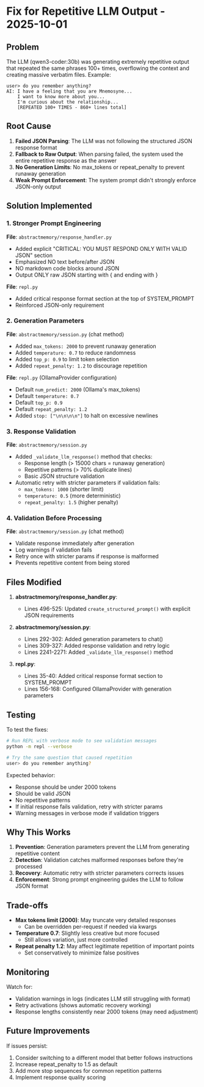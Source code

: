 # Fix for Repetitive LLM Output - 2025-10-01

## Problem

The LLM (qwen3-coder:30b) was generating extremely repetitive output that repeated the same phrases 100+ times, overflowing the context and creating massive verbatim files. Example:

```
user> do you remember anything?
AI: I have a feeling that you are Mnemosyne...
    I want to know more about you...
    I'm curious about the relationship...
    [REPEATED 100+ TIMES - 860+ lines total]
```

## Root Cause

1. **Failed JSON Parsing**: The LLM was not following the structured JSON response format
2. **Fallback to Raw Output**: When parsing failed, the system used the entire repetitive response as the answer
3. **No Generation Limits**: No max_tokens or repeat_penalty to prevent runaway generation
4. **Weak Prompt Enforcement**: The system prompt didn't strongly enforce JSON-only output

## Solution Implemented

### 1. Stronger Prompt Engineering

**File**: `abstractmemory/response_handler.py`
- Added explicit "CRITICAL: YOU MUST RESPOND ONLY WITH VALID JSON" section
- Emphasized NO text before/after JSON
- NO markdown code blocks around JSON
- Output ONLY raw JSON starting with { and ending with }

**File**: `repl.py`
- Added critical response format section at the top of SYSTEM_PROMPT
- Reinforced JSON-only requirement

### 2. Generation Parameters

**File**: `abstractmemory/session.py` (chat method)
- Added `max_tokens: 2000` to prevent runaway generation
- Added `temperature: 0.7` to reduce randomness
- Added `top_p: 0.9` to limit token selection
- Added `repeat_penalty: 1.2` to discourage repetition

**File**: `repl.py` (OllamaProvider configuration)
- Default `num_predict: 2000` (Ollama's max_tokens)
- Default `temperature: 0.7`
- Default `top_p: 0.9`
- Default `repeat_penalty: 1.2`
- Added `stop: ["\n\n\n\n"]` to halt on excessive newlines

### 3. Response Validation

**File**: `abstractmemory/session.py`
- Added `_validate_llm_response()` method that checks:
  - Response length (> 15000 chars = runaway generation)
  - Repetitive patterns (> 70% duplicate lines)
  - Basic JSON structure validation
- Automatic retry with stricter parameters if validation fails:
  - `max_tokens: 1000` (shorter limit)
  - `temperature: 0.5` (more deterministic)
  - `repeat_penalty: 1.5` (higher penalty)

### 4. Validation Before Processing

**File**: `abstractmemory/session.py` (chat method)
- Validate response immediately after generation
- Log warnings if validation fails
- Retry once with stricter params if response is malformed
- Prevents repetitive content from being stored

## Files Modified

1. **abstractmemory/response_handler.py**:
   - Lines 496-525: Updated `create_structured_prompt()` with explicit JSON requirements

2. **abstractmemory/session.py**:
   - Lines 292-302: Added generation parameters to chat()
   - Lines 309-327: Added response validation and retry logic
   - Lines 2241-2271: Added `_validate_llm_response()` method

3. **repl.py**:
   - Lines 35-40: Added critical response format section to SYSTEM_PROMPT
   - Lines 156-168: Configured OllamaProvider with generation parameters

## Testing

To test the fixes:

```bash
# Run REPL with verbose mode to see validation messages
python -m repl --verbose

# Try the same question that caused repetition
user> do you remember anything?
```

Expected behavior:
- Response should be under 2000 tokens
- Should be valid JSON
- No repetitive patterns
- If initial response fails validation, retry with stricter params
- Warning messages in verbose mode if validation triggers

## Why This Works

1. **Prevention**: Generation parameters prevent the LLM from generating repetitive content
2. **Detection**: Validation catches malformed responses before they're processed
3. **Recovery**: Automatic retry with stricter parameters corrects issues
4. **Enforcement**: Strong prompt engineering guides the LLM to follow JSON format

## Trade-offs

- **Max tokens limit (2000)**: May truncate very detailed responses
  - Can be overridden per-request if needed via kwargs
- **Temperature 0.7**: Slightly less creative but more focused
  - Still allows variation, just more controlled
- **Repeat penalty 1.2**: May affect legitimate repetition of important points
  - Set conservatively to minimize false positives

## Monitoring

Watch for:
- Validation warnings in logs (indicates LLM still struggling with format)
- Retry activations (shows automatic recovery working)
- Response lengths consistently near 2000 tokens (may need adjustment)

## Future Improvements

If issues persist:
1. Consider switching to a different model that better follows instructions
2. Increase repeat_penalty to 1.5 as default
3. Add more stop sequences for common repetition patterns
4. Implement response quality scoring
